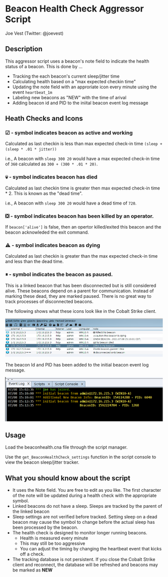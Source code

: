 # Beacon Health Check Aggressor Script

Joe Vest (Twitter: @joevest)

## Description

This aggressor script uses a beacon's note field to indicate the health status of a beacon. This is done by ...

- Tracking the each beacon's current sleep/jitter time
- Calculating health based on a "max expected checkin time"
- Updating the note field with an approriate icon every minute using the event `heartbeat_1m`
- Labeling new beacons as "NEW" with the time of arival
- Adding beacon id and PID to the iniital beacon event log message

## Heath Checks and Icons

### ☑ - symbol indicates beacon as active and working

Calculated as last checkin is less than max expected check-in time `(sleep + (sleep * .01 * jitter))`

i.e., A beacon with `sleep 300 20` would have a max expected check-in time of `360` calculated as `300 + (300 * .01 * 20)`. 

### 💀 - symbol indicates beacon has died

Calculated as last checkin time is greater then max expected check-in time * 2. This is known as the "dead time".

i.e., A beacon with `sleep 300 20` would have a dead time of `720`. 

### ❎ - symbol indicates beacon has been killed by an operator.

If `beacon['alive']` is false, then an opertor killed/exited this beacon and the beacon acknowleded the exit command.

### ⚠ - symbol indicates beacon as dying

Calculated as last checkin is greater than the max expected check-in time and less than the dead time. 

### ⏸ - symbol indicates the beacon as paused. 

This is a linked beacon that has been disconnected but is still considered alive. These beacons depend on a parent for communication. Instead of marking these dead, they are marked paused. There is no great way to track processes of disconnected beacons.

The following shows what these icons look like in the Cobalt Strike client.

![Beacon Health Status Icons](beacon_health_status.png)

The beacon Id and PID has been added to the initial beacon event log message.

![Additional info in the event log for new beacons](new_beacon_info.png)

## Usage

Load the beaconhealth.cna file through the script manager.

Use the `get_BeaconHealthCheck_settings` function in the script console to view the beacon sleep/jitter tracker.

## What you should know about the script

- It uses the Note field. You are free to edit as you like. The first character of the note will be updated during a health check with the appropriate symbol.
- Linked beacons do not have a sleep. Sleeps are tracked by the parent of the linked beacon
- Sleep settings are not verified before tracked. Setting sleep on a dead beacon may cause the symbol to change before the actual sleep has been processed by the beacon.
- The health check is designed to monitor longer running beacons.
  - Health is measured every minute
  - This may still be too aggressive
  - You can adjust the timing by changing the heartbeat event that kicks off a check.
- The tracking database is not persistent. If you close the Cobalt Strike client and reconnect, the database will be refreshed and beacons may be marked as **NEW**